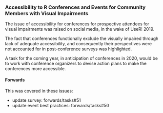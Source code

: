 ### Accessibility to R Conferences and Events for Community Members with Visual Impairments 

The issue of accessibility for conferences for prospective attendees for visual impairments was raised on social media, in the wake of UseR! 2019.

The fact that conferences functionally exclude the visually impaired through lack of adequate accessibility, and consequently their perspectives were not accounted for in post-conference surveys was highlighted.

A task for the coming year, in anticipation of conferences in 2020, would be to work with conference organizers to devise action plans to make the conferences more accessible.

#### Forwards 
This was covered in these issues:

*    update survey: forwards/tasks#51
*    update event best practices: forwards/tasks#50
